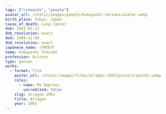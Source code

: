 ```yaml
---
tags: ["cineaste", "people"]
avatar_url: /static/images/people/kobayashi-tetsuko/avatar.webp
birth_place: Tokyo, Japan
cause_of_death: Lung Cancer
dob: 1941-03-12
dob_resolution: exact
dod: 1994-12-09
dod_resolution: exact
japanese_name: 小林哲子
name: Kobayashi Tetsuko
profession: Actress
type: person
works:
  - format: film
    poster_url: /static/images/films/atragon-1963/posters/poster.webp
    roles:
      - name: Mû Empress
        uncredited: false
    slug: atragon-1963
    title: Atragon
    year: 1963
---
```


